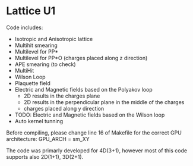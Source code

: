 # Lattice U1

Code includes:
- Isotropic and Anisotropic lattice
- Multihit smearing
- Multilevel for PP*
- Multilevel for PP*O (charges placed along z direction)
- APE smearing (to check)
- MultiHit
- Wilson Loop
- Plaquette field
- Electric and Magnetic fields based on the Polyakov loop
  - 2D results in the charges plane
  - 2D results in the perpendicular plane in the middle of the charges
  - charges placed along y direction
- TODO: Electric and Magnetic fields based on the Wilson loop
- Auto kernel tunning

Before compiling, please change line 16 of Makefile for the correct GPU architecture:
GPU_ARCH = sm_XY

The code was primarly developed for 4D(3+1), however most of this code supports also 2D(1+1), 3D(2+1).
